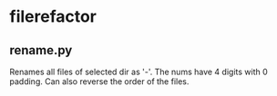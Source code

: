 # filerefactor

## rename.py

Renames all files of selected dir as '<num>-<num>'. The nums have 4 digits with 0 padding. Can also reverse the order of the files. 
